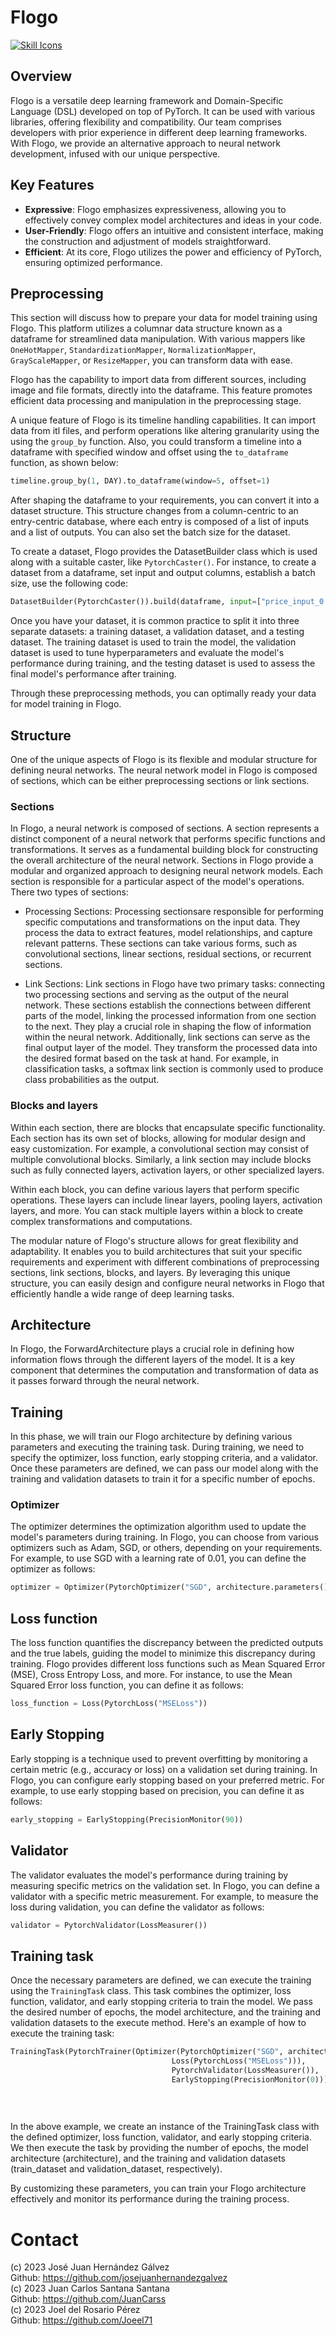 # Flogo

[![Skill Icons](https://skillicons.dev/icons?i=py,pytorch&perline=2)](https://skillicons.dev)

## Overview

Flogo is a versatile deep learning framework and Domain-Specific Language (DSL) developed on top of PyTorch. It can be used with various libraries, offering flexibility and compatibility. Our team comprises developers with prior experience in different deep learning frameworks. With Flogo, we provide an alternative approach to neural network development, infused with our unique perspective.

## Key Features

- **Expressive**: Flogo emphasizes expressiveness, allowing you to effectively convey complex model architectures and ideas in your code.
- **User-Friendly**: Flogo offers an intuitive and consistent interface, making the construction and adjustment of models straightforward.
- **Efficient**: At its core, Flogo utilizes the power and efficiency of PyTorch, ensuring optimized performance.

## Preprocessing

This section will discuss how to prepare your data for model training using Flogo. This platform utilizes a columnar data structure known as a dataframe for streamlined data manipulation. With various mappers like `OneHotMapper`, `StandardizationMapper`, `NormalizationMapper`, `GrayScaleMapper`, or `ResizeMapper`, you can transform data with ease.

Flogo has the capability to import data from different sources, including image and file formats, directly into the dataframe. This feature promotes efficient data processing and manipulation in the preprocessing stage.

A unique feature of Flogo is its timeline handling capabilities. It can import data from itl files, and perform operations like altering granularity using the using the `group_by` function. Also, you could transform a timeline into a dataframe with specified window and offset using the `to_dataframe` function, as shown below:

```python
timeline.group_by(1, DAY).to_dataframe(window=5, offset=1)
```

After shaping the dataframe to your requirements, you can convert it into a dataset structure. This structure changes from a column-centric to an entry-centric database, where each entry is composed of a list of inputs and a list of outputs. You can also set the batch size for the dataset.

To create a dataset, Flogo provides the DatasetBuilder class which is used along with a suitable caster, like `PytorchCaster()`. For instance, to create a dataset from a dataframe, set input and output columns, establish a batch size, use the following code:

```python
DatasetBuilder(PytorchCaster()).build(dataframe, input=["price_input_0'", "price_input_1'"], output=["price_output'"], batch_size=1)
```
Once you have your dataset, it is common practice to split it into three separate datasets: a training dataset, a validation dataset, and a testing dataset. The training dataset is used to train the model, the validation dataset is used to tune hyperparameters and evaluate the model's performance during training, and the testing dataset is used to assess the final model's performance after training.

Through these preprocessing methods, you can optimally ready your data for model training in Flogo.

## Structure

One of the unique aspects of Flogo is its flexible and modular structure for defining neural networks. The neural network model in Flogo is composed of sections, which can be either preprocessing sections or link sections.

### Sections
In Flogo, a neural network is composed of sections. A section represents a distinct component of a neural network that performs specific functions and transformations. It serves as a fundamental building block for constructing the overall architecture of the neural network. Sections in Flogo provide a modular and organized approach to designing neural network models. Each section is responsible for a particular aspect of the model's operations. There two types of sections:

* Processing Sections: Processing sectionsare responsible for performing specific computations and transformations on the input data. They process the data to extract features, model relationships, and capture relevant patterns. These sections can take various forms, such as convolutional sections, linear sections, residual sections, or recurrent sections.

* Link Sections: Link sections in Flogo have two primary tasks: connecting two processing sections and serving as the output of the neural network. These sections establish the connections between different parts of the model, linking the processed information from one section to the next. They play a crucial role in shaping the flow of information within the neural network. Additionally, link sections can serve as the final output layer of the model. They transform the processed data into the desired format based on the task at hand. For example, in classification tasks, a softmax link section is commonly used to produce class probabilities as the output.


### Blocks and layers

Within each section, there are blocks that encapsulate specific functionality. Each section has its own set of blocks, allowing for modular design and easy customization. For example, a convolutional section may consist of multiple convolutional blocks. Similarly, a link section may include blocks such as fully connected layers, activation layers, or other specialized layers.

Within each block, you can define various layers that perform specific operations. These layers can include linear layers, pooling layers, activation layers, and more. You can stack multiple layers within a block to create complex transformations and computations.

The modular nature of Flogo's structure allows for great flexibility and adaptability. It enables you to build architectures that suit your specific requirements and experiment with different combinations of preprocessing sections, link sections, blocks, and layers. By leveraging this unique structure, you can easily design and configure neural networks in Flogo that efficiently handle a wide range of deep learning tasks.

## Architecture

In Flogo, the ForwardArchitecture plays a crucial role in defining how information flows through the different layers of the model. It is a key component that determines the computation and transformation of data as it passes forward through the neural network.

## Training

In this phase, we will train our Flogo architecture by defining various parameters and executing the training task. During training, we need to specify the optimizer, loss function, early stopping criteria, and a validator. Once these parameters are defined, we can pass our model along with the training and validation datasets to train it for a specific number of epochs.

### Optimizer
The optimizer determines the optimization algorithm used to update the model's parameters during training. In Flogo, you can choose from various optimizers such as Adam, SGD, or others, depending on your requirements. For example, to use SGD with a learning rate of 0.01, you can define the optimizer as follows:

```python
optimizer = Optimizer(PytorchOptimizer("SGD", architecture.parameters(), 0.01))
```

## Loss function

The loss function quantifies the discrepancy between the predicted outputs and the true labels, guiding the model to minimize this discrepancy during training. Flogo provides different loss functions such as Mean Squared Error (MSE), Cross Entropy Loss, and more. For instance, to use the Mean Squared Error loss function, you can define it as follows:

```python
loss_function = Loss(PytorchLoss("MSELoss"))
```

## Early Stopping

Early stopping is a technique used to prevent overfitting by monitoring a certain metric (e.g., accuracy or loss) on a validation set during training. In Flogo, you can configure early stopping based on your preferred metric. For example, to use early stopping based on precision, you can define it as follows:

```python
early_stopping = EarlyStopping(PrecisionMonitor(90))
```
## Validator

The validator evaluates the model's performance during training by measuring specific metrics on the validation set. In Flogo, you can define a validator with a specific metric measurement. For example, to measure the loss during validation, you can define the validator as follows:

```python
validator = PytorchValidator(LossMeasurer())
```
## Training task

Once the necessary parameters are defined, we can execute the training using the `TrainingTask` class. This task combines the optimizer, loss function, validator, and early stopping criteria to train the model. We pass the desired number of epochs, the model architecture, and the training and validation datasets to the execute method. Here's an example of how to execute the training task:

```python
TrainingTask(PytorchTrainer(Optimizer(PytorchOptimizer("SGD", architecture.parameters(), 0.01)),
                                    Loss(PytorchLoss("MSELoss"))), 
                                    PytorchValidator(LossMeasurer()),
                                    EarlyStopping(PrecisionMonitor(0))).execute(epochs, 
                                                                                architecture, 
                                                                                train_dataset, 
                                                                                validation_dataset)
```

In the above example, we create an instance of the TrainingTask class with the defined optimizer, loss function, validator, and early stopping criteria. We then execute the task by providing the number of epochs, the model architecture (architecture), and the training and validation datasets (train_dataset and validation_dataset, respectively).

By customizing these parameters, you can train your Flogo architecture effectively and monitor its performance during the training process.


# Contact

(c) 2023 José Juan Hernández Gálvez 
<br>Github: https://github.com/josejuanhernandezgalvez<br> 
(c) 2023 Juan Carlos Santana Santana 
<br>Github: https://github.com/JuanCarss<br>
(c) 2023 Joel del Rosario Pérez
<br>Github: https://github.com/Joeel71<br>

